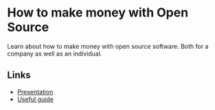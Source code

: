 # How to make money with Open Source

Learn about how to make money with open source software. Both for a company as well as an individual. 

## Links 
- [Presentation](https://docs.google.com/presentation/d/1nF3lCmLPLATYf8qPCzeJ7Sfi0zkeoXtOt5t_sNW-LJM/edit?usp=sharing)
- [Useful guide](https://github.com/nayafia/lemonade-stand)
